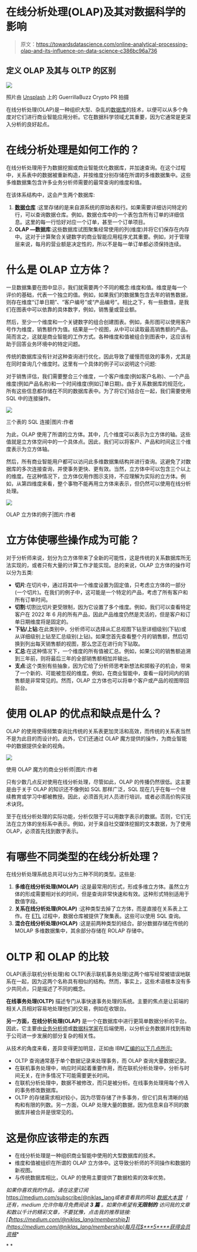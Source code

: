 # 在线分析处理(OLAP)及其对数据科学的影响

> 原文：<https://towardsdatascience.com/online-analytical-processing-olap-and-its-influence-on-data-science-c386bc96a736>

## 定义 OLAP 及其与 OLTP 的区别

![](img/d408043a89fd91b6a715a338533f43fb.png)

照片由 [Unsplash](https://unsplash.com?utm_source=medium&utm_medium=referral) 上的 GuerrillaBuzz Crypto PR 拍摄

在线分析处理(OLAP)是一种组织大型、杂乱的[数据库](https://databasecamp.de/en/data/database)的技术，以便可以从多个角度对它们进行商业智能应用分析。它在数据科学领域尤其重要，因为它通常是更深入分析的良好起点。

# 在线分析处理是如何工作的？

在线分析处理用于为数据挖掘或商业智能优化数据库，并加速查询。在这个过程中，关系表中的数据被重新构造，并按维度分别存储在所谓的多维数据集中。这些多维数据集包含许多业务分析师需要的最常查询的维度和值。

在该体系结构中，这会产生两个数据库:

1.  [**数据仓库**](https://databasecamp.de/daten/data-warehouse) :这里存储的是来自源系统的原始表和行。如果需要详细访问特定的行，可以查询数据仓库。例如，数据仓库中的一个表包含所有订单的详细信息。这里的每一行恰好对应一个订单，甚至一个订单项目。
2.  **OLAP —数据库**:这些数据库试图聚集经常使用的列(维度)并将它们保存在内存中。这对于计算聚合关键数字的商业智能应用程序尤其重要。例如，对于管理层来说，每月的营业额是决定性的，所以不是每一单订单都必须保持连续。

</comprehensive-guide-to-data-warehouses-6374617f45d5>  

# 什么是 OLAP 立方体？

一旦数据集要在图中显示，我们就需要两个不同的概念:维度和值。维度是每一个评价的基础，代表一个独立的值。例如，如果我们的数据集包含去年的销售数据，则存在维度“订单日期”、“客户编号”或“产品编号”。相比之下，有一些数值，是我们在图表中可以依靠的具体数字，例如，销售量或营业额。

然后，至少一个维度和一个关键数字的组合创建图表。例如，条形图可以使用客户号作为维度，销售额作为值。结果是一个视图，从中可以读取最高销售额的产品。简而言之，这就是商业智能的工作方式。各种维度和值被组合到图表中，这应该有助于回答业务环境中的特定问题。

传统的数据库没有针对这种查询进行优化，因此导致了缓慢而低效的事务，尤其是在同时查询几个维度时。这里有一个具体的例子可以说明这个问题:

对于销售评估，我们需要整合三个维度，一个客户维度(例如客户名称)、一个产品维度(例如产品名称)和一个时间维度(例如订单日期)。由于关系数据库的规范化，所有这些信息都存储在不同的数据库表中。为了将它们结合在一起，我们需要使用 SQL 中的连接操作。

![](img/72aa22711da892248a63b15a708f58aa.png)

三个表的 SQL 连接|图片:作者

为此，OLAP 使用了所谓的立方体。其中，几个维度可以表示为立方体的轴。这些值就是立方体空间中的一个具体点。因此，我们可以将客户、产品和时间这三个维度表示为立方体轴。

然后，所有商业智能用户都可以访问此多维数据集结构并进行查询。这避免了对数据库的多次连接查询，并使事务更快、更有效。当然，立方体中可以包含三个以上的维度。在这种情况下，立方体仅用作图示支持，不应理解为实际的立方体。例如，从第四维度来看，整个事物不能再用立方体来表示，但仍然可以使用在线分析处理。

![](img/3bf8cbe51e7b235dc2d8aca3d4a3027a.png)

OLAP 立方体的例子|图片:作者

# 立方体使哪些操作成为可能？

对于分析师来说，划分为立方体带来了全新的可能性，这是传统的关系数据库所无法实现的，或者只有大量的计算工作才能实现。总的来说，OLAP 立方体的操作可以分为五类:

*   **切片**:在切片中，通过将其中一个维度设置为固定值，只考虑立方体的一部分(一个切片)。在我们的例子中，这可能是一个特定的产品，考虑了所有客户和所有订单时间。
*   **切割**:切割比切片更受限制，因为它设置了多个维度。例如，我们可以查看特定客户在 2022 年 6 月的所有产品，因此产品维度仍然是灵活的，但是客户和订单日期维度将是固定的。
*   **下钻/上钻**:在此类别中，分析师可以选择从汇总视图下钻至详细级别(下钻)或从详细级别上钻至汇总级别(上钻)。如果您首先查看整个月的销售额，然后切换到列出每天销售额的视图，那么您正在进行向下钻取。
*   **汇总**:在这种情况下，一个维度的所有值被汇总。例如，如果公司的销售额追溯到三年前，则将最后三年的全部销售额相加并输出。
*   **支点**:这个类别有些抽象，因为它给了分析师思考新想法和掷骰子的机会，带来了一个新的、可能被忽视的维度。例如，在商业智能中，查看一段时间内的销售额是非常常见的。然而，OLAP 立方体也可以将单个客户或产品的视图带回前台。

# 使用 OLAP 的优点和缺点是什么？

OLAP 的使用使得频繁查询比传统的关系表更加灵活和高效，而传统的关系表当然不是为此目的而设计的。此外，它们还通过 OLAP 魔方提供的操作，为商业智能中的数据提供全新的视角。

![](img/00900a21a6f56e21e855352d84964f9f.png)

使用 OLAP 魔方的商业分析师|图片:作者

只有少数几点反对使用在线分析处理，尽管如此，OLAP 的传播仍然很低。这主要是由于关于 OLAP 的知识还不像例如 SQL 那样广泛，SQL 现在几乎在每一个继续教育或学习中都被教授。因此，必须首先对人员进行培训，或者必须高价购买技术诀窍。

至于在线分析处理的实际功能，分析仅限于可以用数字表示的数据。否则，它们无法在立方体的坐标系中表示。例如，对于来自社交媒体挖掘的文本数据，为了使用 OLAP，必须首先找到数字表示。

# 有哪些不同类型的在线分析处理？

在线分析处理系统总共可以分为三种不同的类型。这些是:

1.  **多维在线分析处理(MOLAP)** :这是最常用的形式，形成多维立方体。虽然立方体的形成需要相对长的时间，但是查询非常快速和有效。这种形式特别适用于数值字段。
2.  **关系在线分析处理(ROLAP)** :这种类型去掉了立方体，而是直接在关系表上工作。在 [ETL](https://databasecamp.de/en/data/etl-en) 过程中，数据仓库被提供了聚集表。这些可以使用 SQL 查询。
3.  **混合在线分析处理(HOLAP)** :这是前两种类型的结合。部分数据存储在传统的 MOLAP 多维数据集中，其余部分存储在 ROLAP 存储中。

</beginners-guide-extract-transform-load-etl-49104a8f9294>  

# OLTP 和 OLAP 的比较

OLAP(表示联机分析处理)和 OLTP(表示联机事务处理)这两个缩写经常被错误地联系在一起，因为这两个名称具有相似的结构。然而，事实上，这些术语根本没有多少共同点，只是描述了不同的概念。

**在线事务处理(OLTP)** 描述专门从事快速事务处理的系统。主要的焦点是让前端的相关人员相对容易地处理他们的交易，例如在收银台。

**另一方面，在线分析处理(OLAP)** 是一个在数据库中进行更简单数据分析的平台。因此，它主要由[业务分析师](https://databasecamp.de/en/ml-blog/business-analysts)或[数据科学家](https://databasecamp.de/en/ml-blog/data-scientists)在后端使用，以分析业务数据并找到有助于公司进一步发展的部分复杂的相关性。

从技术的角度来看，差异变得更加明显，正如由 IBM[汇编的以下几点所示:](https://www.ibm.com/cloud/learn/oltp)

*   OLTP 查询通常基于单个数据记录来处理事务，而 OLAP 查询大量数据记录。
*   在联机事务处理中，响应时间起着重要作用，而在联机分析处理中，分析与时间无关，在许多情况下可能需要更长时间。
*   在联机分析处理中，数据不被修改，而只是被分析。在线事务处理用每个传入的事务修改数据库。
*   OLTP 的存储需求相对较小，因为尽管存储了许多事务，但它们具有清晰的结构和有限的列数。另一方面，OLAP 处理大量的数据，因为信息来自不同的数据库并被合并是很常见的。

# 这是你应该带走的东西

*   在线分析处理是一种组织商业智能中使用的大型数据库的技术。
*   维度和值被组织在所谓的 OLAP 立方体中。这导致分析师的不同操作和数据的新视图。
*   与传统数据库相比，OLAP 的使用主要提供了数据检索的效率优势。

*如果你喜欢我的作品，请在这里订阅*<https://medium.com/subscribe/@niklas_lang>**或者查看我的网站* [*数据大本营*](http://www.databasecamp.de/en/homepage) *！还有，medium 允许你每月免费阅读* ***3 篇*** *。如果你希望有****无限制的*** *访问我的文章和数以千计的精彩文章，不要犹豫，点击我的推荐链接:*[【https://medium.com/@niklas_lang/membership】](https://medium.com/@niklas_lang/membership)每月花$***5****获得会员资格**

*</getting-to-know-microservices-da5a836a7abd>  </software-as-a-service-the-game-changer-for-small-it-departments-f841b292b02a>  </introduction-to-apache-hadoop-distributed-file-system-99cb98d175c> *